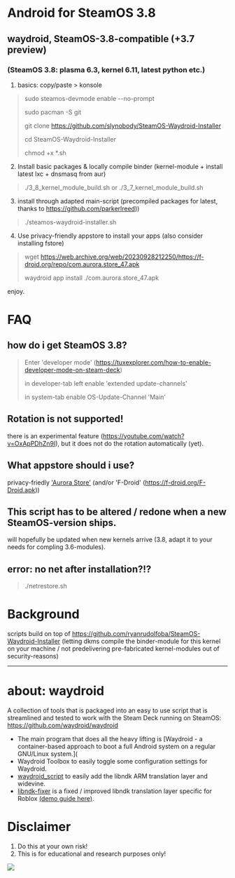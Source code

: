 # Android for SteamOS 3.8
## waydroid, SteamOS-3.8-compatible (+3.7 preview)
### (SteamOS 3.8: plasma 6.3, kernel 6.11, latest python etc.)

1. basics: copy/paste > konsole
> sudo steamos-devmode enable --no-prompt
> 
> sudo pacman -S git
> 
> git clone https://github.com/slynobody/SteamOS-Waydroid-Installer
> 
> cd SteamOS-Waydroid-Installer
>
> chmod +x *.sh

2. Install basic packages & locally compile binder (kernel-module + install latest lxc + dnsmasq from aur)
> ./3_8_kernel_module_build.sh
> or
> ./3_7_kernel_module_build.sh

3. install through adapted main-script (precompiled packages for latest, thanks to https://github.com/parkerlreed))
> ./steamos-waydroid-installer.sh

4. Use privacy-friendly appstore to install your apps (also consider installing fstore)
> wget https://web.archive.org/web/20230928212250/https://f-droid.org/repo/com.aurora.store_47.apk
>
> waydroid app install ./com.aurora.store_47.apk

enjoy.

# FAQ
## how do i get SteamOS 3.8?
> Enter 'developer mode' (https://tuxexplorer.com/how-to-enable-developer-mode-on-steam-deck)
> 
> in developer-tab left enable 'extended update-channels'
> 
> in system-tab enable OS-Update-Channel 'Main'

## Rotation is not supported!
there is an experimental feature (https://youtube.com/watch?v=OxApPDhZn9I), but it does not do the rotation automatically (yet).

## What appstore should i use?
privacy-friedly <a href="https://web.archive.org/web/20230928212250/https://f-droid.org/repo/com.aurora.store_47.apk">'Aurora Store'</a> (and/or 'F-Droid' (https://f-droid.org/F-Droid.apk))

## This script has to be altered / redone when a new SteamOS-version ships.
will hopefully be updated when new kernels arrive (3.8, adapt it to your needs for compling 3.6-modules). 

## error: no net after installation?!?
> ./netrestore.sh

# Background
scripts build on top of https://github.com/ryanrudolfoba/SteamOS-Waydroid-Installer
(letting dkms compile the binder-module for this kernel on your machine / not predelivering pre-fabricated kernel-modules out of security-reasons)

----
# about: waydroid 
A collection of tools that is packaged into an easy to use script that is streamlined and tested to work with the Steam Deck running on SteamOS: https://github.com/waydroid/waydroid

* The main program that does all the heavy lifting is [Waydroid - a container-based approach to boot a full Android system on a regular GNU/Linux system.](
* Waydroid Toolbox to easily toggle some configuration settings for Waydroid.
* [waydroid_script](https://github.com/casualsnek/waydroid_script) to easily add the libndk ARM translation layer and widevine.
* [libndk-fixer](https://github.com/Slappy826/libndk-fixer) is a fixed / improved libndk translation layer specific for Roblox [(demo guide here)](https://youtu.be/-czisFuKoTM?si=8EPXyzasi3no70Tl).

# Disclaimer
1. Do this at your own risk!
2. This is for educational and research purposes only!

<a href="https://artsandculture.google.com/experiment/viola-the-bird/nAEJVwNkp-FnrQ?cp=e30."><img src="https://images.pling.com/img/00/00/78/78/79/2160403/proxy-image1.jpeg"/></a>
